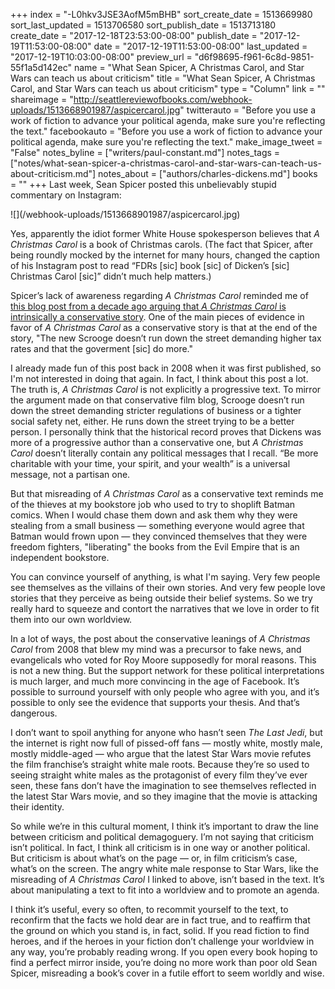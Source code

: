 +++
index = "-L0hkv3JSE3AofM5mBHB"
sort_create_date = 1513669980
sort_last_updated = 1513706580
sort_publish_date = 1513713180
create_date = "2017-12-18T23:53:00-08:00"
publish_date = "2017-12-19T11:53:00-08:00"
date = "2017-12-19T11:53:00-08:00"
last_updated = "2017-12-19T10:03:00-08:00"
preview_url = "d6f98695-f961-6c8d-9851-55f1a5d142ec"
name = "What Sean Spicer, A Christmas Carol, and Star Wars can teach us about criticism"
title = "What Sean Spicer, A Christmas Carol, and Star Wars can teach us about criticism"
type = "Column"
link = ""
shareimage = "http://seattlereviewofbooks.com/webhook-uploads/1513668901987/aspicercarol.jpg"
twitterauto = "Before you use a work of fiction to advance your political agenda, make sure you're reflecting the text."
facebookauto = "Before you use a work of fiction to advance your political agenda, make sure you're reflecting the text."
make_image_tweet = "False"
notes_byline = ["writers/paul-constant.md"]
notes_tags = ["notes/what-sean-spicer-a-christmas-carol-and-star-wars-can-teach-us-about-criticism.md"]
notes_about = ["authors/charles-dickens.md"]
books = ""
+++
Last week, Sean Spicer posted this unbelievably stupid commentary on Instagram:

<p class="image">![](/webhook-uploads/1513668901987/aspicercarol.jpg)</p>

Yes, apparently the idiot former White House spokesperson believes that *A Christmas Carol* is a book of Christmas carols. (The fact that Spicer, after being roundly mocked by the internet for many hours, changed the caption of his Instagram post to read “FDRs [sic] book [sic] of Dicken’s [sic] Christmas Carol [sic]” didn’t much help matters.)


Spicer’s lack of awareness regarding *A Christmas Carol* reminded me of [this blog post from a decade ago arguing that *A Christmas Carol* is intrinsically a conservative story]( https://web.archive.org/web/20081219162226/http://dirtyharrysplace.com/?p=6238).  One of the main pieces of evidence in favor of *A Christmas Carol* as a conservative story is that at the end of the story, "The new Scrooge doesn’t run down the street demanding higher tax rates and that the goverment [sic] do more."

I already made fun of this post back in 2008 when it was first published, so I'm not interested in doing that again. In fact, I think about this post a lot. The truth is, *A Christmas Carol* is not explicitly a progressive text. To mirror the argument made on that conservative film blog, Scrooge doesn’t run down the street demanding stricter regulations of business or a tighter social safety net, either. He runs down the street trying to be a better person. I personally think that the historical record proves that Dickens was more of a progressive author than a conservative one, but *A Christmas Carol* doesn’t literally contain any political messages that I recall. “Be more charitable with your time, your spirit, and your wealth” is a universal message, not a partisan one.

But that misreading of *A Christmas Carol* as a conservative text reminds me of the thieves at my bookstore job who used to try to shoplift Batman comics. When I would chase them down and ask them why they were stealing from a small business — something everyone would agree that Batman would frown upon — they convinced themselves that they were freedom fighters, "liberating" the books from the Evil Empire that is an independent bookstore. 

You can convince yourself of anything, is what I'm saying. Very few people see themselves as the villains of their own stories. And very few people love stories that they perceive as being outside their belief systems. So we try really hard to squeeze and contort the narratives that we love in order to fit them into our own worldview.

In a lot of ways, the post about the conservative leanings of *A Christmas Carol* from 2008 that blew my mind was a precursor to fake news, and evangelicals who voted for Roy Moore supposedly for moral reasons. This is not a new thing. But the support network for these political interpretations is much larger, and much more convincing in the age of Facebook. It’s possible to surround yourself with only people who agree with you, and it’s possible to only see the evidence that supports your thesis. And that’s dangerous.

I don’t want to spoil anything for anyone who hasn’t seen *The Last Jedi*, but the internet is right now full of pissed-off fans — mostly white, mostly male, mostly middle-aged — who argue that the latest Star Wars movie refutes the film franchise’s straight white male roots. Because they’re so used to seeing straight white males as the protagonist of every film they’ve ever seen, these fans don’t have the imagination to see themselves reflected in the latest Star Wars movie, and so they imagine that the movie is attacking their identity.

So while we’re in this cultural moment, I think it’s important to draw the line between criticism and political demagoguery. I’m not saying that criticism isn’t political. In fact, I think all criticism is in one way or another political. But criticism is about what’s on the page — or, in film criticism’s case, what’s on the screen. The angry white male response to Star Wars, like the misreading of *A Christmas Carol* I linked to above, isn’t based in the text. It’s about manipulating a text to fit into a worldview and to promote an agenda. 

I think it’s useful, every so often, to recommit yourself to the text, to reconfirm that the facts we hold dear are in fact true, and to reaffirm that the ground on which you stand is, in fact, solid. If you read fiction to find heroes, and if the heroes in your fiction don’t challenge your worldview in any way, you’re probably reading wrong. If you open every book hoping to find a perfect mirror inside, you’re doing no more work than poor old Sean Spicer, misreading a book’s cover in a futile effort to seem worldly and wise.
